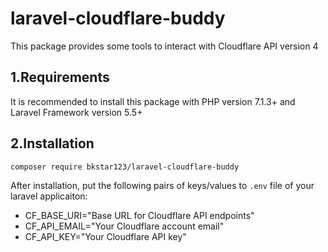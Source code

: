 # laravel-cloudflare-buddy  
This package provides some tools to interact with Cloudflare API version 4

## 1.Requirements  

It is recommended to install this package with PHP version 7.1.3+ and Laravel Framework version 5.5+  

## 2.Installation  
    composer require bkstar123/laravel-cloudflare-buddy 

After installation, put the following pairs of keys/values to ```.env``` file of your laravel applicaiton:  
- CF_BASE_URI="Base URL for Cloudflare API endpoints"  
- CF_API_EMAIL="Your Cloudflare account email"  
- CF_API_KEY="Your Cloudflare API key"  

